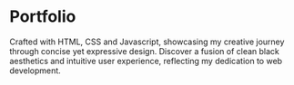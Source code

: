 # Portfolio
Crafted with HTML, CSS and Javascript, showcasing my creative journey through concise yet expressive design. Discover a fusion of clean black aesthetics and intuitive user experience, reflecting my dedication to web development.
